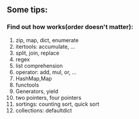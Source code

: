 ## Some tips:

### Find out how works(order doesn't matter):
1. zip, map, dict, enumerate 
2. itertools: accumulate, ...
3. split, join, replace
4. regex
5. list comprehension 
6. operator: add, mul, or, ...
7. HashMap,Map
8. functools
9. Generators, yield
10. two pointers, four pointers
11. sortings: counting sort, quick sort
12. collections: defaultdict